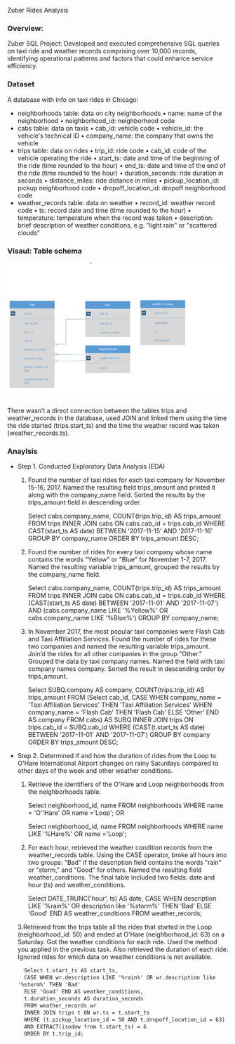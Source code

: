 Zuber Rides Analysis
### Overview:
Zuber SQL Project: Developed and executed comprehensive SQL queries on taxi ride and weather records comprising over 10,000 records, identifying operational patterns and factors that could enhance service efficiency.


### Dataset
A database with info on taxi rides in Chicago:
* neighborhoods table: data on city neighborhoods
	• name: name of the neighborhood
	• neighborhood_id: neighborhood code
* cabs table: data on taxis
	• cab_id: vehicle code
	• vehicle_id: the vehicle's technical ID
	• company_name: the company that owns the vehicle
* trips table: data on rides
	• trip_id: ride code
	• cab_id: code of the vehicle operating the ride
	• start_ts: date and time of the beginning of the ride (time rounded to the hour)
	• end_ts: date and time of the end of the ride (time rounded to the hour)
	• duration_seconds: ride duration in seconds
	• distance_miles: ride distance in miles
	• pickup_location_id: pickup neighborhood code
	• dropoff_location_id: dropoff neighborhood code
* weather_records table: data on weather
	• record_id: weather record code
	• ts: record date and time (time rounded to the hour)
	• temperature: temperature when the record was taken
	• description: brief description of weather conditions, e.g. "light rain" or "scattered clouds"


### Visaul: Table schema
![Image](Project/Img/TableScheme.png)
 
There wasn’t a direct connection between the tables trips and weather_records in the database, used JOIN and linked them using the time the ride started (trips.start_ts) and the time the weather record was taken (weather_records.ts). 

### Anaylsis
* Step 1. Conducted Exploratory Data Analysis (EDA)
	1. Found the number of taxi rides for each taxi company for November 15-16, 2017. Named the resulting field trips_amount and printed it along with the company_name field. Sorted the results 		by the trips_amount field in descending order. 
		
		Select cabs.company_name, COUNT(trips.trip_id) AS trips_amount
			FROM trips
    		INNER JOIN cabs ON cabs.cab_id = trips.cab_id
		WHERE CAST(start_ts AS date) BETWEEN '2017-11-15' AND '2017-11-16'
		GROUP BY company_name
		ORDER BY trips_amount DESC;

	2. Found the number of rides for every taxi company whose name contains the words "Yellow" or "Blue" for November 1-7, 2017. Named the resulting variable trips_amount, grouped the results 		by the company_name field.
		
		Select cabs.company_name, COUNT(trips.trip_id) AS trips_amount
			FROM trips
    		INNER JOIN cabs ON cabs.cab_id = trips.cab_id
		WHERE (CAST(start_ts AS date) BETWEEN '2017-11-01' AND '2017-11-07') AND (cabs.company_name LIKE '%Yellow%' OR cabs.company_name LIKE '%Blue%')
		GROUP BY company_name;

	3. In November 2017, the most popular taxi companies were Flash Cab and Taxi Affiliation Services. Found the number of rides for these two companies and named the resulting variable 			trips_amount. Join’d the rides for all other companies in the group "Other." Grouped the data by taxi company names. Named the field with taxi company names company. Sorted the result in 		descending order by trips_amount.

		Select SUBQ.company AS company, COUNT(trips.trip_id) AS trips_amount FROM (Select cab_id, CASE WHEN company_name = 'Taxi Affiliation Services' THEN 'Taxi Affiliation Services' WHEN 			company_name = 'Flash Cab' THEN 'Flash Cab' ELSE 'Other' END AS company FROM cabs) AS SUBQ INNER JOIN trips ON trips.cab_id = SUBQ.cab_id 
		WHERE (CAST(t.start_ts AS date) BETWEEN '2017-11-01' AND '2017-11-07')
		GROUP BY company
		ORDER BY trips_amount DESC;

* Step 2. Determined if and how the duration of rides from the Loop to O'Hare International Airport changes on rainy Saturdays compared to other days of the week and other weather conditions.
	1. Retrieve the identifiers of the O'Hare and Loop neighborhoods from the neighborhoods table.
		
		Select neighborhood_id, name FROM neighborhoods WHERE name = 'O''Hare' OR name ='Loop'; OR

		Select neighborhood_id, name FROM neighborhoods WHERE name LIKE '%Hare%' OR name ='Loop';

	2. For each hour, retrieved the weather condition records from the weather_records table. Using the CASE operator, broke all hours into two groups: "Bad" if the description field contains 		the words "rain" or "storm," and "Good" for others. Named the resulting field weather_conditions. The final table included two fields: date and hour (ts) and weather_conditions.
		
		Select DATE_TRUNC('hour', ts)  AS date,
		CASE WHEN description LIKE '%rain%' OR description like '%storm%' THEN 'Bad'
		ELSE 'Good' END AS weather_conditions 
		FROM weather_records;

	3.Retrieved from the trips table all the rides that started in the Loop (neighborhood_id: 50) and ended at O'Hare (neighborhood_id: 63) on a Saturday. Got the weather conditions for each 		ride. Used the method you applied in the previous task. Also retrieved the duration of each ride. Ignored rides for which data on weather conditions is not available.	
		
		Select t.start_ts AS start_ts,
		CASE WHEN wr.description LIKE '%rain%' OR wr.description like '%storm%' THEN 'Bad'
		ELSE 'Good' END AS weather_conditions,
		t.duration_seconds AS duration_seconds
		FROM weather_records wr
		INNER JOIN trips t ON wr.ts = t.start_ts
		WHERE (t.pickup_location_id = 50 AND t.dropoff_location_id = 63)
   		AND EXTRACT(isodow from t.start_ts) = 6
		ORDER BY t.trip_id;
